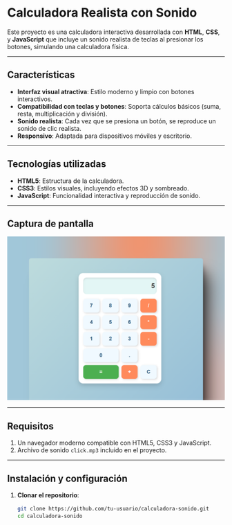 # Calculadora Realista con Sonido

Este proyecto es una calculadora interactiva desarrollada con **HTML**, **CSS**, y **JavaScript** que incluye un sonido realista de teclas al presionar los botones, simulando una calculadora física.

---

## Características
- **Interfaz visual atractiva**: Estilo moderno y limpio con botones interactivos.
- **Compatibilidad con teclas y botones**: Soporta cálculos básicos (suma, resta, multiplicación y división).
- **Sonido realista**: Cada vez que se presiona un botón, se reproduce un sonido de clic realista.
- **Responsivo**: Adaptada para dispositivos móviles y escritorio.

---

## Tecnologías utilizadas
- **HTML5**: Estructura de la calculadora.
- **CSS3**: Estilos visuales, incluyendo efectos 3D y sombreado.
- **JavaScript**: Funcionalidad interactiva y reproducción de sonido.

---

## Captura de pantalla

![Captura de la calculadora](/cosmic-calculator.png)

---

## Requisitos

1. Un navegador moderno compatible con HTML5, CSS3 y JavaScript.
2. Archivo de sonido `click.mp3` incluido en el proyecto.

---

## Instalación y configuración

1. **Clonar el repositorio**:
   ```bash
   git clone https://github.com/tu-usuario/calculadora-sonido.git
   cd calculadora-sonido
